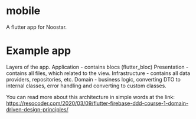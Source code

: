 # mobile
A flutter app for Noostar.

# Example app
Layers of the app.
Application - contains blocs (flutter_bloc)
Presentation - contains all files, which related to the view.
Infrastructure - contains all data providers, repositories, etc.
Domain - business logic, converting DTO to internal classes, error handling and converting to custom classes.

You can read more about this architecture in simple words at the link:
https://resocoder.com/2020/03/09/flutter-firebase-ddd-course-1-domain-driven-design-principles/